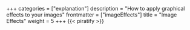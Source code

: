 +++
categories = ["explanation"]
description = "How to apply graphical effects to your images"
frontmatter = ["imageEffects"]
title = "Image Effects"
weight = 5
+++
{{< piratify >}}
